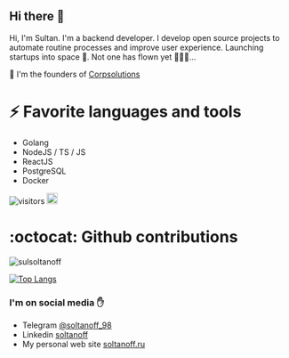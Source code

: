 ## Hi there 👋

Hi, I'm Sultan. I'm a backend developer. I develop open source projects to automate routine processes and improve user experience. Launching startups into space 🚀. Not one has flown yet 🤷🏾‍♂️...

🌱 I'm the founders of [Corpsolutions](https://github.com/corpsolutions)

# ⚡ Favorite languages and tools
- Golang
- NodeJS / TS / JS
- ReactJS
- PostgreSQL
- Docker

![visitors](https://visitor-badge.glitch.me/badge?page_id=sulsoltanoff.sulsoltanoff)
[<img alt="github" src="https://img.shields.io/badge/github-sulsoltanoff-8da0cb?style=for-the-badge&labelColor=555555&logo=github" height="20">](https://github.com/sulsoltanoff)

# :octocat: Github contributions
<img src="https://github-readme-stats.vercel.app/api?username=sulsoltanoff&show_icons=true&count_private=true&theme=dracula" alt="sulsoltanoff" />

[![Top Langs](https://github-readme-stats.vercel.app/api/top-langs/?username=sulsoltanoff&layout=compact)](https://github.com/anuraghazra/github-readme-stats)


### I'm on social media ✋
- Telegram [@soltanoff_98](https://t.me/soltanoff_98)
- Linkedin [soltanoff](https://www.linkedin.com/in/soltanoff98/)
- My personal web site [soltanoff.ru](https://soltanoff.ru)

